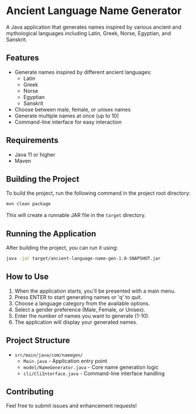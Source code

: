 # Ancient Language Name Generator

A Java application that generates names inspired by various ancient and mythological languages including Latin, Greek, Norse, Egyptian, and Sanskrit.

## Features

- Generate names inspired by different ancient languages:
  - Latin
  - Greek
  - Norse
  - Egyptian
  - Sanskrit
- Choose between male, female, or unisex names
- Generate multiple names at once (up to 10)
- Command-line interface for easy interaction

## Requirements

- Java 11 or higher
- Maven

## Building the Project

To build the project, run the following command in the project root directory:

```bash
mvn clean package
```

This will create a runnable JAR file in the `target` directory.

## Running the Application

After building the project, you can run it using:

```bash
java -jar target/ancient-language-name-gen-1.0-SNAPSHOT.jar
```

## How to Use

1. When the application starts, you'll be presented with a main menu.
2. Press ENTER to start generating names or 'q' to quit.
3. Choose a language category from the available options.
4. Select a gender preference (Male, Female, or Unisex).
5. Enter the number of names you want to generate (1-10).
6. The application will display your generated names.

## Project Structure

- `src/main/java/com/namegen/`
  - `Main.java` - Application entry point
  - `model/NameGenerator.java` - Core name generation logic
  - `cli/CliInterface.java` - Command-line interface handling

## Contributing

Feel free to submit issues and enhancement requests! 